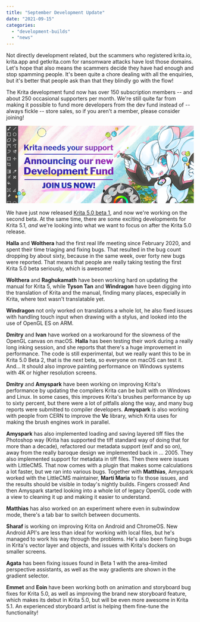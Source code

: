 ```yaml
---
title: "September Development Update"
date: "2021-09-15"
categories: 
  - "development-builds"
  - "news"
---
```


Not directly development related, but the scammers who registered krita.io, krita.app and getkrita.com for ransomware attacks have lost those domains. Let's hope that also means the scammers decide they have had enough and stop spamming people. It's been quite a chore dealing with all the enquiries, but it's better that people ask than that they blindly go with the flow!

The Krita development fund now has over 150 subscription members -- and about 250 occasional supporters per month. We're still quite far from making it possible to fund more developers from the dev fund instead of -- always fickle -- store sales, so if you aren't a member, please consider joining!

[![](../images/landing-page-banner.png)](https://fund.krita.org)

We have just now released [Krita 5.0 beta 1](https://krita.org/en/item/first-beta-for-krita-5-0-released/), and now we're working on the second beta. At the same time, there are some exciting developments for Krita 5.1, _and_ we're looking into what we want to focus on after the Krita 5.0 release.

**Halla** and **Wolthera** had the first real life meeting since February 2020, and spent their time triaging and fixing bugs. That resulted in the bug count dropping by about sixty, because in the same week, over forty new bugs were reported. That means that people are really taking testing the first Krita 5.0 beta seriously, which is awesome!

**Wolthera** and **Raghukamath** have been working hard on updating the manual for Krita 5, while **Tyson Tan** and **Windragon** have been digging into the translation of Krita and the manual, finding many places, especially in Krita, where text wasn't translatable yet.

**Windragon** not only worked on translations a whole lot, he also fixed issues with handling touch input when drawing with a stylus, and looked into the use of OpenGL ES on ARM.

**Dmitry** and **Ivan** have worked on a workaround for the slowness of the OpenGL canvas on macOS. **Halla** has been testing their work during a really long inking session, and she reports that there's a huge improvement in performance. The code is still experimental, but we really want this to be in Krita 5.0 Beta 2, that is the _next_ beta, so everyone on macOS can test it. And... It should also improve painting performance on Windows systems with 4K or higher resolution screens.

**Dmitry** and **Amyspark** have been working on improving Krita's performance by updating the compilers Krita can be built with on Windows and Linux. In some cases, this improves Krita's brushes performance by up to sixty percent, but there were a lot of pitfalls along the way, and many bug reports were submitted to compiler developers. **Amyspark** is also working with people from CERN to improve the **Vc** library, which Krita uses for making the brush engines work in parallel.

**Amyspark** has also implemented loading and saving layered tiff files the Photoshop way (Krita has supported the tiff standard way of doing that for more than a decade), refactored our metadata support (exif and so on), away from the really baroque design we implemented back in ... 2005. They also implemented support for metadata in tiff files. Then there were issues with LittleCMS. That now comes with a plugin that makes some calculations a lot faster, but we ran into various bugs. Together with **Matthias**, Amyspark worked with the LittleCMS maintainer, **Marti Maria** to fix those issues, and the results should be visible in today's nightly builds. Fingers crossed! And then Amyspark started looking into a whole lot of legacy OpenGL code with a view to cleaning it up and making it easier to understand.

**Matthias** has also worked on an experiment where even in subwindow mode, there's a tab bar to switch between documents.

**Sharaf** is working on improving Krita on Android and ChromeOS. New Android API's are less than ideal for working with local files, but he's managed to work his way through the problems. He's also been fixing bugs in Krita's vector layer and objects, and issues with Krita's dockers on smaller screens.

**Agata** has been fixing issues found in Beta 1 with the area-limited perspective assistants, as well as the way gradients are shown in the gradient selector.

**Emmet** and **Eoin** have been working both on animation and storyboard bug fixes for Krita 5.0, as well as improving the brand new storyboard feature, which makes its debut in Krita 5.0, but will be even more awesome in Krita 5.1. An experienced storyboard artist is helping them fine-tune the functionality!
